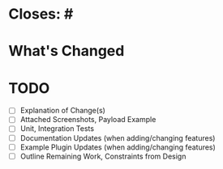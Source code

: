 <!--
    Thank you for your interest in contributing to Nautobot! Please note
    that our contribution policy recommends that a feature request or bug
    report be opened for approval prior to filing a pull request. This
    helps avoid wasting time and effort on something that we might not
    be able to accept.

    Please indicate the relevant feature request or bug report below.
-->
# Closes: #<ISSUE NUMBER GOES HERE>
# What's Changed
<!--
    Please include:
    - A summary of the proposed changes
    - A sectioned breakdown for larger features under ## subheadings
    - Screenshots, example payloads where relevant:
      - Before/After for bugfixes
      - Using a new feature
-->


# TODO
<!--
    Please feel free to update todos to keep of your own notes for WIP PRs.
-->
- [ ] Explanation of Change(s)
- [ ] Attached Screenshots, Payload Example
- [ ] Unit, Integration Tests
- [ ] Documentation Updates (when adding/changing features)
- [ ] Example Plugin Updates (when adding/changing features)
- [ ] Outline Remaining Work, Constraints from Design